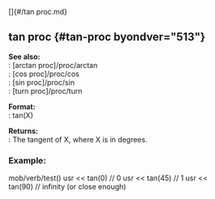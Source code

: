 []{#/tan proc.md}    
## tan proc {#tan-proc byondver="513"}    
**See also:**    
:   [arctan proc]/proc/arctan    
:   [cos proc]/proc/cos    
:   [sin proc]/proc/sin    
:   [turn proc]/proc/turn    
<!-- -->    
**Format:**    
:   tan(X)    
<!-- -->    
**Returns:**    
:   The tangent of X, where X is in degrees.    
### Example:    
mob/verb/test() usr \<\< tan(0) // 0 usr \<\< tan(45) // 1 usr \<\<    
tan(90) // infinity (or close enough)  